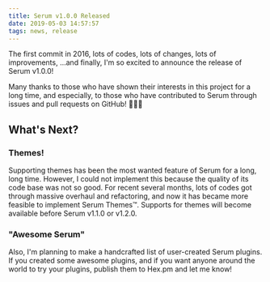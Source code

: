 ```yaml
---
title: Serum v1.0.0 Released
date: 2019-05-03 14:57:57
tags: news, release
---
```


The first commit in 2016, lots of codes, lots of changes, lots of improvements,
&hellip;and finally, I'm so excited to announce the release of Serum v1.0.0!

Many thanks to those who have shown their interests in this project for a long
time, and especially, to those who have contributed to Serum through issues and
pull requests on GitHub! 🎉🎉🎉

## What's Next?

### Themes!

Supporting themes has been the most wanted feature of Serum for a long, long
time. However, I could not implement this because the quality of its code base
was not so good. For recent several months, lots of codes got through massive
overhaul and refactoring, and now it has became more feasible to implement
Serum Themes™. Supports for themes will become available before Serum v1.1.0
or v1.2.0.

### "Awesome Serum"

Also, I'm planning to make a handcrafted list of user-created Serum plugins.
If you created some awesome plugins, and if you want anyone around the world to
try your plugins, publish them to Hex.pm and let me know!
